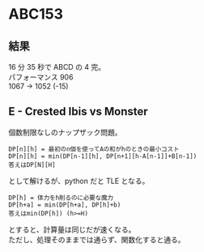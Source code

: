 # ABC153

## 結果

16 分 35 秒で ABCD の 4 完。\
パフォーマンス 906 \
1067 → 1052 (-15)

## E - Crested Ibis vs Monster

個数制限なしのナップザック問題。

```
DP[n][h] = 最初のn個を使ってAの和がhのときの最小コスト
DP[n][h] = min(DP[n-1][h], DP[n+1][h-A[n-1]]+B[n-1])
答えはDP[N][H]
```

として解けるが、python だと TLE となる。

```
DP[h] = 体力をh削るのに必要な魔力
DP[h+a] = min(DP[h+a], DP[h]+b)
答えはmin(DP[h]) (h>=H)
```

とすると、計算量は同じだが速くなる。\
ただし、処理そのままでは通らず、関数化すると通る。
